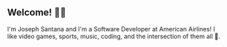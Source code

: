 ## Welcome! ✌🏽

I'm Joseph Santana and I'm a Software Developer at American Airlines! I like video games, sports, music, coding, and the intersection of them all 💫.
